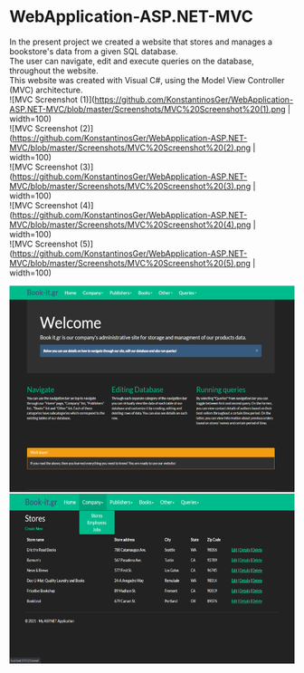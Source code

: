 # WebApplication-ASP.NET-MVC

In the present project we created a website that stores and manages a bookstore's data from a given SQL database.  
The user can navigate, edit and execute queries on the database, throughout the website.  
This website was created with Visual C#, using the Model View Controller (MVC) architecture.    
![MVC Screenshot (1)](https://github.com/KonstantinosGer/WebApplication-ASP.NET-MVC/blob/master/Screenshots/MVC%20Screenshot%20(1).png | width=100)  
![MVC Screenshot (2)](https://github.com/KonstantinosGer/WebApplication-ASP.NET-MVC/blob/master/Screenshots/MVC%20Screenshot%20(2).png | width=100)  
![MVC Screenshot (3)](https://github.com/KonstantinosGer/WebApplication-ASP.NET-MVC/blob/master/Screenshots/MVC%20Screenshot%20(3).png | width=100)  
![MVC Screenshot (4)](https://github.com/KonstantinosGer/WebApplication-ASP.NET-MVC/blob/master/Screenshots/MVC%20Screenshot%20(4).png | width=100)  
![MVC Screenshot (5)](https://github.com/KonstantinosGer/WebApplication-ASP.NET-MVC/blob/master/Screenshots/MVC%20Screenshot%20(5).png | width=100)


<img src="https://github.com/KonstantinosGer/WebApplication-ASP.NET-MVC/blob/master/Screenshots/MVC%20Screenshot%20(1).png" width="545" height="365" />
<img src="https://github.com/KonstantinosGer/WebApplication-ASP.NET-MVC/blob/master/Screenshots/MVC%20Screenshot%20(2).png" width="600" height="300" />
